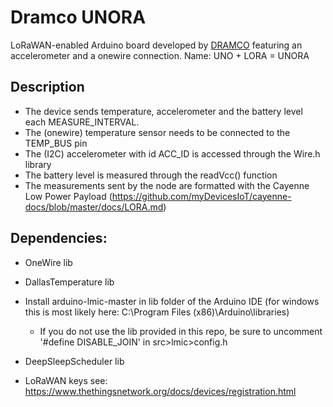 # Dramco UNORA

LoRaWAN-enabled Arduino board developed by [DRAMCO](www.dramco.be) featuring an accelerometer and a onewire connection.
Name: UNO + LORA = UNORA


## Description

- The device sends temperature, accelerometer and the battery level each MEASURE_INTERVAL.
- The (onewire) temperature sensor needs to be connected to the TEMP_BUS pin
- The (I2C) accelerometer with id ACC_ID is accessed through the Wire.h library
- The battery level is measured through the readVcc() function
- The measurements sent by the node are formatted with the Cayenne Low Power Payload (https://github.com/myDevicesIoT/cayenne-docs/blob/master/docs/LORA.md)

##  Dependencies:
- OneWire lib
- DallasTemperature lib
- Install arduino-lmic-master in lib folder of the Arduino IDE (for windows this is most likely here: C:\Program Files (x86)\Arduino\libraries)
    * If you do not use the lib provided in this repo, be sure to uncomment '#define DISABLE_JOIN' in src>lmic>config.h
- DeepSleepScheduler lib

- LoRaWAN keys see: https://www.thethingsnetwork.org/docs/devices/registration.html
